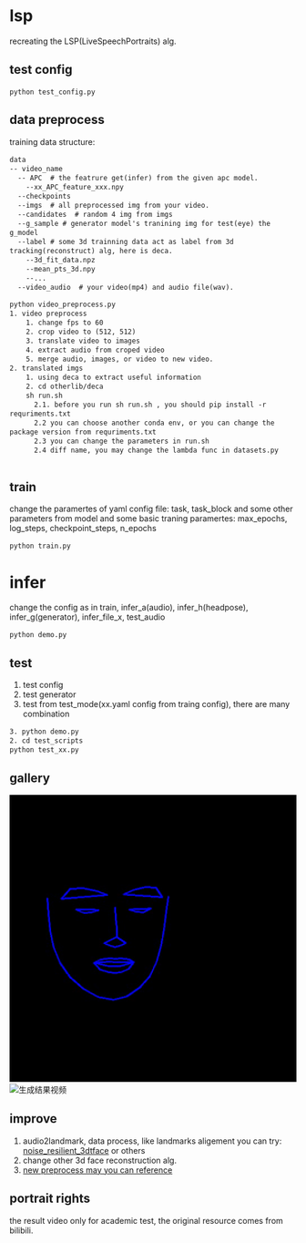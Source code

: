 # lsp
recreating the LSP(LiveSpeechPortraits) alg.

## test config 
```
python test_config.py
```

## data preprocess
training data structure:
```
data
-- video_name
  -- APC  # the featrure get(infer) from the given apc model.
    --xx_APC_feature_xxx.npy
  --checkpoints
  --imgs  # all preprocessed img from your video.
  --candidates  # random 4 img from imgs
  --g_sample # generator model's tranining img for test(eye) the g_model
  --label # some 3d trainning data act as label from 3d tracking(reconstruct) alg, here is deca.
    --3d_fit_data.npz
    --mean_pts_3d.npy
    --...
  --video_audio  # your video(mp4) and audio file(wav).
```

```
python video_preprocess.py
1. video preprocess
    1. change fps to 60
    2. crop video to (512, 512)
    3. translate video to images
    4. extract audio from croped video
    5. merge audio, images, or video to new video.
2. translated imgs
    1. using deca to extract useful information 
    2. cd otherlib/deca
    sh run.sh
      2.1. before you run sh run.sh , you should pip install -r requriments.txt
      2.2 you can choose another conda env, or you can change the package version from requriments.txt 
      2.3 you can change the parameters in run.sh
      2.4 diff name, you may change the lambda func in datasets.py


```
## train
change the paramertes of yaml config file:
task, task_block and some other parameters from model and some basic traning paramertes: max_epochs, log_steps, checkpoint_steps, n_epochs
```
python train.py
```

# infer
change the config as in train,
infer_a(audio), infer_h(headpose), infer_g(generator), infer_file_x, test_audio
```
python demo.py
```

## test
1. test config
2. test generator
3. test from test_mode(xx.yaml config from traing config), there are many combination
```
3. python demo.py
2. cd test_scripts
python test_xx.py
```

## gallery
![生成landmarks](./test_results/test_mouth_change1_LLE.gif)
![生成结果视频](./test_results/test_using_trainlandmarks.gif)

## improve
1. audio2landmark, data process, like landmarks aligement you can try:
[noise_resilient_3dtface](https://github.com/eeskimez/noise_resilient_3dtface) or others
2. change other 3d face reconstruction alg.
3. [new preprocess may you can reference](https://deepimagination.cc/SPACEx/)

## portrait rights
the result video only for academic test, the original resource comes from bilibili. 

